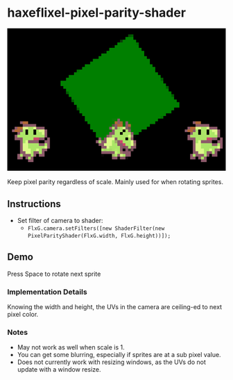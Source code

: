 # haxeflixel-pixel-parity-shader

![Objects rotating at consistent pixel parity](https://github.com/aeveis/haxeflixel-pixel-parity-shader/blob/main/pixelParityRotate.gif?raw=true)

Keep pixel parity regardless of scale. Mainly used for when rotating sprites.

## Instructions
- Set filter of camera to shader:
  - `FlxG.camera.setFilters([new ShaderFilter(new PixelParityShader(FlxG.width, FlxG.height))]);`

## Demo
Press Space to rotate next sprite

### Implementation Details
Knowing the width and height, the UVs in the camera are ceiling-ed to next pixel color.

### Notes
- May not work as well when scale is 1.
- You can get some blurring, especially if sprites are at a sub pixel value.
- Does not currently work with resizing windows, as the UVs do not update with a window resize.
